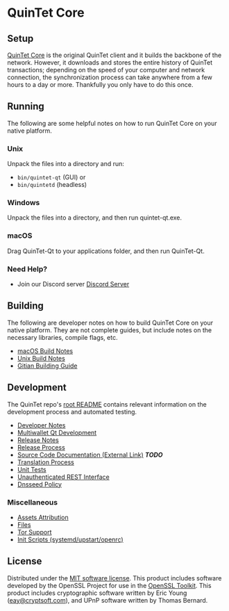 QuinTet Core
==================

Setup
---------------------
[QuinTet Core](http://qtc.org) is the original QuinTet client and it builds the backbone of the network. However, it downloads and stores the entire history of QuinTet transactions; depending on the speed of your computer and network connection, the synchronization process can take anywhere from a few hours to a day or more. Thankfully you only have to do this once.

Running
---------------------
The following are some helpful notes on how to run QuinTet Core on your native platform.

### Unix

Unpack the files into a directory and run:

- `bin/quintet-qt` (GUI) or
- `bin/quintetd` (headless)

### Windows

Unpack the files into a directory, and then run quintet-qt.exe.

### macOS

Drag QuinTet-Qt to your applications folder, and then run QuinTet-Qt.

### Need Help?

* Join our Discord server [Discord Server](https://discord.qtc.org)

Building
---------------------
The following are developer notes on how to build QuinTet Core on your native platform. They are not complete guides, but include notes on the necessary libraries, compile flags, etc.

- [macOS Build Notes](build-osx.md)
- [Unix Build Notes](build-unix.md)
- [Gitian Building Guide](gitian-building.md)

Development
---------------------
The QuinTet repo's [root README](https://github.com/quintet-official/quintet/blob/master/README.md) contains relevant information on the development process and automated testing.

- [Developer Notes](developer-notes.md)
- [Multiwallet Qt Development](multiwallet-qt.md)
- [Release Notes](release-notes.md)
- [Release Process](release-process.md)
- [Source Code Documentation (External Link)](https://dev.visucore.com/qtcoin/doxygen/) ***TODO***
- [Translation Process](translation_process.md)
- [Unit Tests](unit-tests.md)
- [Unauthenticated REST Interface](REST-interface.md)
- [Dnsseed Policy](dnsseed-policy.md)

### Miscellaneous
- [Assets Attribution](assets-attribution.md)
- [Files](files.md)
- [Tor Support](tor.md)
- [Init Scripts (systemd/upstart/openrc)](init.md)

License
---------------------
Distributed under the [MIT software license](/COPYING).
This product includes software developed by the OpenSSL Project for use in the [OpenSSL Toolkit](https://www.openssl.org/). This product includes
cryptographic software written by Eric Young ([eay@cryptsoft.com](mailto:eay@cryptsoft.com)), and UPnP software written by Thomas Bernard.
